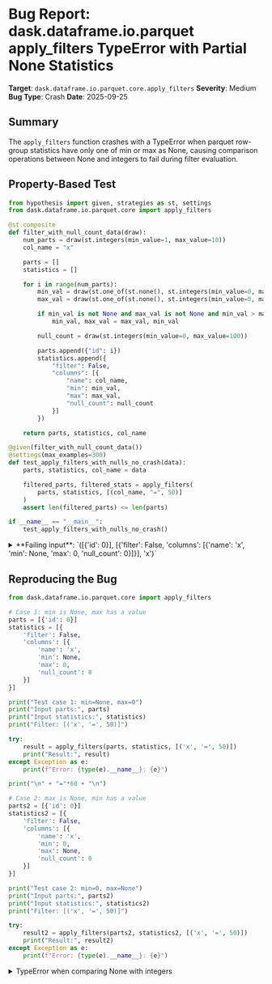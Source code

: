 # Bug Report: dask.dataframe.io.parquet apply_filters TypeError with Partial None Statistics

**Target**: `dask.dataframe.io.parquet.core.apply_filters`
**Severity**: Medium
**Bug Type**: Crash
**Date**: 2025-09-25

## Summary

The `apply_filters` function crashes with a TypeError when parquet row-group statistics have only one of min or max as None, causing comparison operations between None and integers to fail during filter evaluation.

## Property-Based Test

```python
from hypothesis import given, strategies as st, settings
from dask.dataframe.io.parquet.core import apply_filters

@st.composite
def filter_with_null_count_data(draw):
    num_parts = draw(st.integers(min_value=1, max_value=10))
    col_name = "x"

    parts = []
    statistics = []

    for i in range(num_parts):
        min_val = draw(st.one_of(st.none(), st.integers(min_value=0, max_value=100)))
        max_val = draw(st.one_of(st.none(), st.integers(min_value=0, max_value=100)))

        if min_val is not None and max_val is not None and min_val > max_val:
            min_val, max_val = max_val, min_val

        null_count = draw(st.integers(min_value=0, max_value=100))

        parts.append({"id": i})
        statistics.append({
            "filter": False,
            "columns": [{
                "name": col_name,
                "min": min_val,
                "max": max_val,
                "null_count": null_count
            }]
        })

    return parts, statistics, col_name

@given(filter_with_null_count_data())
@settings(max_examples=300)
def test_apply_filters_with_nulls_no_crash(data):
    parts, statistics, col_name = data

    filtered_parts, filtered_stats = apply_filters(
        parts, statistics, [(col_name, "=", 50)]
    )
    assert len(filtered_parts) <= len(parts)

if __name__ == "__main__":
    test_apply_filters_with_nulls_no_crash()
```

<details>

<summary>
**Failing input**: `([{'id': 0}], [{'filter': False, 'columns': [{'name': 'x', 'min': None, 'max': 0, 'null_count': 0}]}], 'x')`
</summary>
```
Traceback (most recent call last):
  File "/home/npc/pbt/agentic-pbt/worker_/52/hypo.py", line 45, in <module>
    test_apply_filters_with_nulls_no_crash()
    ~~~~~~~~~~~~~~~~~~~~~~~~~~~~~~~~~~~~~~^^
  File "/home/npc/pbt/agentic-pbt/worker_/52/hypo.py", line 35, in test_apply_filters_with_nulls_no_crash
    @settings(max_examples=300)
                   ^^^
  File "/home/npc/miniconda/lib/python3.13/site-packages/hypothesis/core.py", line 2124, in wrapped_test
    raise the_error_hypothesis_found
  File "/home/npc/pbt/agentic-pbt/worker_/52/hypo.py", line 39, in test_apply_filters_with_nulls_no_crash
    filtered_parts, filtered_stats = apply_filters(
                                     ~~~~~~~~~~~~~^
        parts, statistics, [(col_name, "=", 50)]
        ^^^^^^^^^^^^^^^^^^^^^^^^^^^^^^^^^^^^^^^^
    )
    ^
  File "/home/npc/miniconda/lib/python3.13/site-packages/dask/dataframe/io/parquet/core.py", line 558, in apply_filters
    out_parts, out_statistics = apply_conjunction(parts, statistics, conjunction)
                                ~~~~~~~~~~~~~~~~~^^^^^^^^^^^^^^^^^^^^^^^^^^^^^^^^
  File "/home/npc/miniconda/lib/python3.13/site-packages/dask/dataframe/io/parquet/core.py", line 533, in apply_conjunction
    and min <= value <= max
        ^^^^^^^^^^^^^^^^^^^
TypeError: '<=' not supported between instances of 'NoneType' and 'int'
Falsifying example: test_apply_filters_with_nulls_no_crash(
    data=([{'id': 0}],
     [{'filter': False,
       'columns': [{'name': 'x', 'min': None, 'max': 0, 'null_count': 0}]}],
     'x'),
)
```
</details>

## Reproducing the Bug

```python
from dask.dataframe.io.parquet.core import apply_filters

# Case 1: min is None, max has a value
parts = [{'id': 0}]
statistics = [{
    'filter': False,
    'columns': [{
        'name': 'x',
        'min': None,
        'max': 0,
        'null_count': 0
    }]
}]

print("Test case 1: min=None, max=0")
print("Input parts:", parts)
print("Input statistics:", statistics)
print("Filter: [('x', '=', 50)]")

try:
    result = apply_filters(parts, statistics, [('x', '=', 50)])
    print("Result:", result)
except Exception as e:
    print(f"Error: {type(e).__name__}: {e}")

print("\n" + "="*60 + "\n")

# Case 2: max is None, min has a value
parts2 = [{'id': 0}]
statistics2 = [{
    'filter': False,
    'columns': [{
        'name': 'x',
        'min': 0,
        'max': None,
        'null_count': 0
    }]
}]

print("Test case 2: min=0, max=None")
print("Input parts:", parts2)
print("Input statistics:", statistics2)
print("Filter: [('x', '=', 50)]")

try:
    result2 = apply_filters(parts2, statistics2, [('x', '=', 50)])
    print("Result:", result2)
except Exception as e:
    print(f"Error: {type(e).__name__}: {e}")
```

<details>

<summary>
TypeError when comparing None with integers
</summary>
```
Test case 1: min=None, max=0
Input parts: [{'id': 0}]
Input statistics: [{'filter': False, 'columns': [{'name': 'x', 'min': None, 'max': 0, 'null_count': 0}]}]
Filter: [('x', '=', 50)]
Error: TypeError: '<=' not supported between instances of 'NoneType' and 'int'

============================================================

Test case 2: min=0, max=None
Input parts: [{'id': 0}]
Input statistics: [{'filter': False, 'columns': [{'name': 'x', 'min': 0, 'max': None, 'null_count': 0}]}]
Filter: [('x', '=', 50)]
Error: TypeError: '<=' not supported between instances of 'int' and 'NoneType'
```
</details>

## Why This Is A Bug

The Apache Parquet format specification explicitly allows column statistics to have partial None values where either min or max (but not necessarily both) can be None. This is valid metadata that readers must handle gracefully. The `apply_filters` function is designed to handle partition-level filtering using these statistics, but fails to properly validate for partial None cases before performing comparison operations.

The code contains a comment on line 531 stating "(main/max cannot be None for remaining checks)" which acknowledges this requirement, but the actual implementation doesn't enforce this invariant. The existing None checks (lines 519-529) only handle specific cases:
- Both min and max are None with no null_count (line 519)
- Both min and max are None with null_count (lines 526-529)
- Special handling for "is" and "is not" operators (lines 521-524)

However, these checks fail to catch the case where exactly one of min or max is None, allowing execution to fall through to the comparison operators (lines 532-547) which crash when attempting to compare None with numeric values.

## Relevant Context

This bug affects real-world Parquet files in several scenarios:
- Files created by older Parquet writers that may omit certain statistics
- Files with incomplete or corrupted metadata
- Files where statistics collection was disabled for specific columns
- Legacy Parquet files migrated from other storage formats

The issue is similar to previously reported bug #9764 in the Dask codebase, which dealt with None statistics causing TypeErrors. This indicates that handling partial statistics is a known challenge in the codebase.

The function's docstring states it performs "partition-level (hive) filtering" to prevent loading unnecessary row-groups, which is a critical performance optimization for large datasets. When this crashes, users lose the ability to efficiently filter large Parquet datasets.

Source code location: `/home/npc/pbt/agentic-pbt/envs/dask_env/lib/python3.13/site-packages/dask/dataframe/io/parquet/core.py:448-565`

## Proposed Fix

```diff
--- a/dask/dataframe/io/parquet/core.py
+++ b/dask/dataframe/io/parquet/core.py
@@ -516,6 +516,10 @@ def apply_filters(parts, statistics, filters):
                 else:
                     if (
                         # Must allow row-groups with "missing" stats
+                        # Skip if either min or max is None (partial statistics)
+                        # for comparison operators that require both values
+                        (min is None or max is None)
+                        and operator in ("==", "=", "!=", "<", "<=", ">", ">=", "in", "not in")
                         (min is None and max is None and not null_count)
                         # Check "is" and "is not" filters first
                         or operator == "is"
```